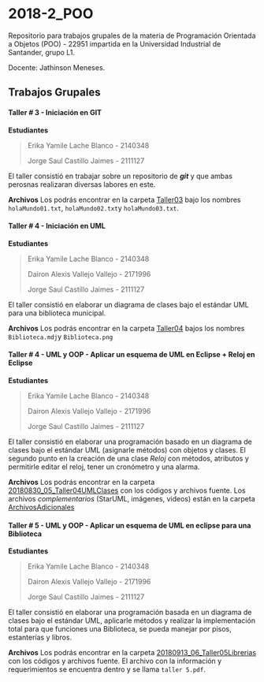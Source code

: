 # 2018-2_POO

Repositorio para trabajos grupales de la materia de Programación Orientada a Objetos (POO) - 22951 impartida en la Universidad Industrial de Santander, grupo L1.

Docente: Jathinson Meneses.

## Trabajos Grupales

#### Taller # 3 - Iniciación en GIT
**Estudiantes**
>Erika Yamile Lache Blanco - 2140348
>
>Jorge Saul Castillo Jaimes - 2111127

El taller consistió en trabajar sobre un repositorio de **_git_** y que ambas perosnas realizaran diversas labores en este.

**Archivos** Los podrás encontrar en la carpeta [Taller03](Taller03) bajo los nombres `holaMundo01.txt`, `holaMundo02.txt`y `holaMundo03.txt`.

#### Taller # 4 - Iniciación en UML
**Estudiantes**
>Erika Yamile Lache Blanco - 2140348
>
>Dairon Alexis Vallejo Vallejo - 2171996
>
>Jorge Saul Castillo Jaimes - 2111127

El taller consistió en elaborar un diagrama de clases bajo el estándar UML para una biblioteca municipal. 

**Archivos** Los podrás encontrar en la carpeta [Taller04](Taller04) bajos los nombres `Biblioteca.mdj`y `Biblioteca.png`

#### Taller # 4 - UML y OOP - Aplicar un esquema de UML en Eclipse + Reloj en Eclipse
**Estudiantes**
>Erika Yamile Lache Blanco - 2140348
>
>Dairon Alexis Vallejo Vallejo - 2171996
>
>Jorge Saul Castillo Jaimes - 2111127

El taller consistió en elaborar una programación basado en un diagrama de clases bajo el estándar UML (asignarle métodos) con objetos y clases. El segundo punto en la creación de una clase _Reloj_ con métodos, atributos y permitirle editar el reloj, tener un cronómetro y una alarma.

**Archivos** Los podrás encontrar en la carpeta [20180830_05_Taller04UMLClases](20180830_05_Taller04UMLClases) con los códigos y archivos fuente. Los archivos _complementarios_ (StarUML, imágenes, videos) están en la carpeta [ArchivosAdicionales](20180830_05_Taller04UMLClases/ArchivosAdicionales)

#### Taller # 5 - UML y OOP - Aplicar un esquema de UML en eclipse para una Biblioteca
**Estudiantes**
>Erika Yamile Lache Blanco - 2140348
>
>Dairon Alexis Vallejo Vallejo - 2171996
>
>Jorge Saul Castillo Jaimes - 2111127

El taller consistió en elaborar una programación basada en un diagrama de clases bajo el estándar UML, aplicarle métodos y realizar la implementación total para que funciones una Biblioteca, se pueda manejar por pisos, estanterías y libros.

**Archivos** Los podrás encontrar en la carpeta [20180913_06_Taller05Librerias](20180913_06_Taller05Librerias) con los códigos y archivos fuente. El archivo con la información y requerimientos se encuentra dentro y se llama `taller 5.pdf`.

